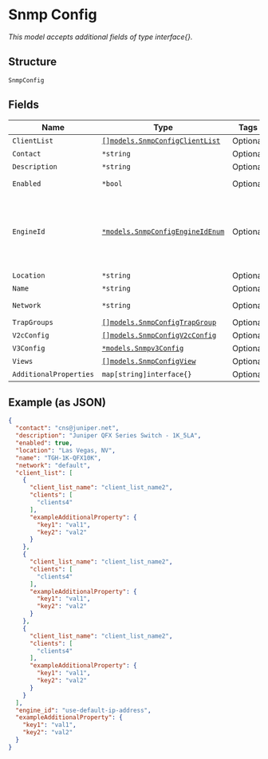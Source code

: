 
# Snmp Config

*This model accepts additional fields of type interface{}.*

## Structure

`SnmpConfig`

## Fields

| Name | Type | Tags | Description |
|  --- | --- | --- | --- |
| `ClientList` | [`[]models.SnmpConfigClientList`](../../doc/models/snmp-config-client-list.md) | Optional | - |
| `Contact` | `*string` | Optional | - |
| `Description` | `*string` | Optional | - |
| `Enabled` | `*bool` | Optional | **Default**: `true` |
| `EngineId` | [`*models.SnmpConfigEngineIdEnum`](../../doc/models/snmp-config-engine-id-enum.md) | Optional | enum: `engine-id-suffix`, `local`, `use-default-ip-address`, `use_mac-address` |
| `Location` | `*string` | Optional | - |
| `Name` | `*string` | Optional | - |
| `Network` | `*string` | Optional | **Default**: `"default"` |
| `TrapGroups` | [`[]models.SnmpConfigTrapGroup`](../../doc/models/snmp-config-trap-group.md) | Optional | - |
| `V2cConfig` | [`[]models.SnmpConfigV2cConfig`](../../doc/models/snmp-config-v2-c-config.md) | Optional | - |
| `V3Config` | [`*models.Snmpv3Config`](../../doc/models/snmpv-3-config.md) | Optional | - |
| `Views` | [`[]models.SnmpConfigView`](../../doc/models/snmp-config-view.md) | Optional | - |
| `AdditionalProperties` | `map[string]interface{}` | Optional | - |

## Example (as JSON)

```json
{
  "contact": "cns@juniper.net",
  "description": "Juniper QFX Series Switch - 1K_5LA",
  "enabled": true,
  "location": "Las Vegas, NV",
  "name": "TGH-1K-QFX10K",
  "network": "default",
  "client_list": [
    {
      "client_list_name": "client_list_name2",
      "clients": [
        "clients4"
      ],
      "exampleAdditionalProperty": {
        "key1": "val1",
        "key2": "val2"
      }
    },
    {
      "client_list_name": "client_list_name2",
      "clients": [
        "clients4"
      ],
      "exampleAdditionalProperty": {
        "key1": "val1",
        "key2": "val2"
      }
    },
    {
      "client_list_name": "client_list_name2",
      "clients": [
        "clients4"
      ],
      "exampleAdditionalProperty": {
        "key1": "val1",
        "key2": "val2"
      }
    }
  ],
  "engine_id": "use-default-ip-address",
  "exampleAdditionalProperty": {
    "key1": "val1",
    "key2": "val2"
  }
}
```

